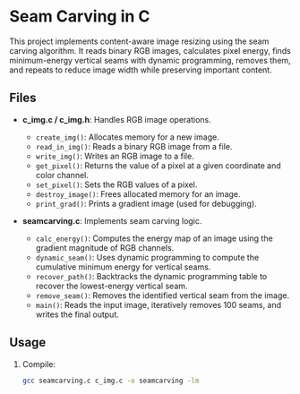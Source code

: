 # Seam Carving in C

This project implements content-aware image resizing using the seam carving algorithm. It reads binary RGB images, calculates pixel energy, finds minimum-energy vertical seams with dynamic programming, removes them, and repeats to reduce image width while preserving important content.

## Files
- **c_img.c / c_img.h**: Handles RGB image operations.
  - `create_img()`: Allocates memory for a new image.
  - `read_in_img()`: Reads a binary RGB image from a file.
  - `write_img()`: Writes an RGB image to a file.
  - `get_pixel()`: Returns the value of a pixel at a given coordinate and color channel.
  - `set_pixel()`: Sets the RGB values of a pixel.
  - `destroy_image()`: Frees allocated memory for an image.
  - `print_grad()`: Prints a gradient image (used for debugging).

- **seamcarving.c**: Implements seam carving logic.
  - `calc_energy()`: Computes the energy map of an image using the gradient magnitude of RGB channels.
  - `dynamic_seam()`: Uses dynamic programming to compute the cumulative minimum energy for vertical seams.
  - `recover_path()`: Backtracks the dynamic programming table to recover the lowest-energy vertical seam.
  - `remove_seam()`: Removes the identified vertical seam from the image.
  - `main()`: Reads the input image, iteratively removes 100 seams, and writes the final output.

## Usage
1. Compile:
   ```bash
   gcc seamcarving.c c_img.c -o seamcarving -lm
